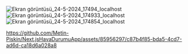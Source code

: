 ![Ekran görüntüsü_24-5-2024_17494_localhost](https://github.com/Metin-Piskin/Next.jsHavaDurumuApp/assets/85956297/b19901c3-dd2b-4de6-9916-1ca0df11e71f)
![Ekran görüntüsü_24-5-2024_174933_localhost](https://github.com/Metin-Piskin/Next.jsHavaDurumuApp/assets/85956297/7e2d1583-27ba-4b10-a519-ebeb7fd7b6b9)
![Ekran görüntüsü_24-5-2024_174854_localhost](https://github.com/Metin-Piskin/Next.jsHavaDurumuApp/assets/85956297/3e8f0988-4832-4e4c-8e07-da5e13ca9d9d)


https://github.com/Metin-Piskin/Next.jsHavaDurumuApp/assets/85956297/c87b4f85-bda5-4cd7-ad6d-ca18d6a028a8

